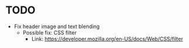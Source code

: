 # TODO

- Fix header image and text blending
  - Possible fix: CSS filter
    - Link: https://developer.mozilla.org/en-US/docs/Web/CSS/filter
